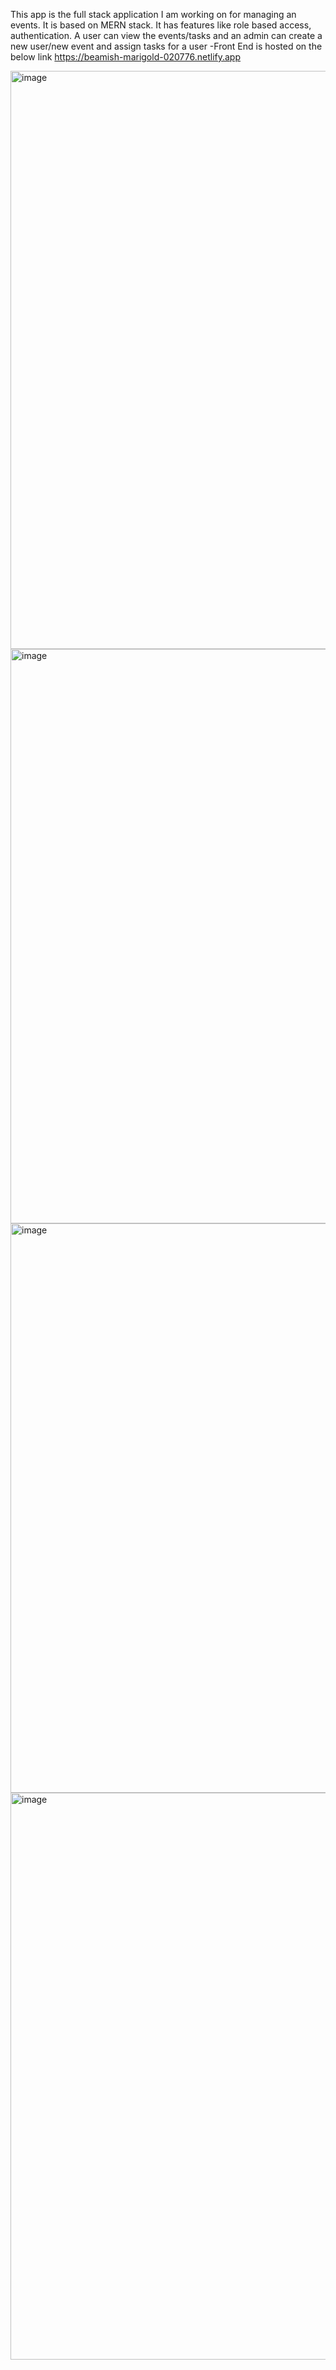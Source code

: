 This app is the full stack application I am working on for managing an events. 
It is based on MERN stack.
It has features like role based access, authentication. A user can view the events/tasks and an admin can create a new user/new event and assign tasks for a user
-Front End is hosted on the below link
https://beamish-marigold-020776.netlify.app

<img width="925" alt="image" src="https://github.com/pranay-24/eventmanager/assets/98065802/7f744342-f672-4fbc-9f0e-3c9915829d24">

<img width="919" alt="image" src="https://github.com/pranay-24/eventmanager/assets/98065802/71e76369-cb21-486f-8f10-83bafd3a530a">

<img width="911" alt="image" src="https://github.com/pranay-24/eventmanager/assets/98065802/7f832792-3458-4b31-91c8-d9e6ccd62aca">

<img width="907" alt="image" src="https://github.com/pranay-24/eventmanager/assets/98065802/1cd1398f-a9ff-47f2-b820-8aa98473ab76">

